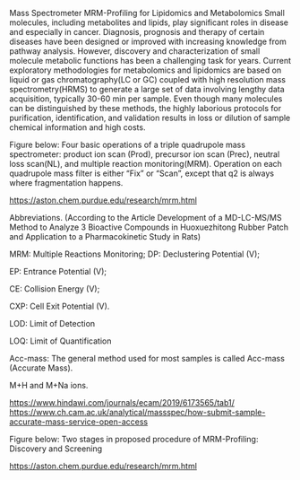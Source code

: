 Mass Spectrometer
MRM-Profiling for Lipidomics and Metabolomics
Small molecules, including metabolites and lipids, play significant roles in disease and especially in cancer. Diagnosis, prognosis and therapy of certain diseases have been designed or improved with increasing knowledge from pathway analysis. However, discovery and characterization of small molecule metabolic functions has been a challenging task for years. Current exploratory methodologies for metabolomics and lipidomics are based on liquid or gas chromatography(LC or GC) coupled with high resolution mass spectrometry(HRMS) to generate a large set of data involving lengthy data acquisition, typically 30-60 min per sample. Even though many molecules can be distinguished by these methods, the highly laborious protocols for purification, identification, and validation results in loss or dilution of sample chemical information and high costs.

Figure below: Four basic operations of a triple quadrupole mass spectrometer: product ion scan (Prod), precursor ion scan (Prec), neutral loss scan(NL), and multiple reaction monitoring(MRM). Operation on each quadrupole mass filter is either “Fix” or “Scan”, except that q2 is always where fragmentation happens.

https://aston.chem.purdue.edu/research/mrm.html



Abbreviations.
(According to the Article Development of a MD-LC-MS/MS Method to Analyze 3 Bioactive Compounds in Huoxuezhitong Rubber Patch and Application to a Pharmacokinetic Study in Rats)

MRM: Multiple Reactions Monitoring;
DP: Declustering Potential (V);

EP: Entrance Potential (V);

CE: Collision Energy (V);

CXP: Cell Exit Potential (V).

LOD: Limit of Detection

LOQ: Limit of Quantification

Acc-mass: The general method used for most samples is called Acc-mass (Accurate Mass).

M+H and M+Na ions.

https://www.hindawi.com/journals/ecam/2019/6173565/tab1/ https://www.ch.cam.ac.uk/analytical/massspec/how-submit-sample-accurate-mass-service-open-access

Figure below: Two stages in proposed procedure of MRM-Profiling: Discovery and Screening

https://aston.chem.purdue.edu/research/mrm.html